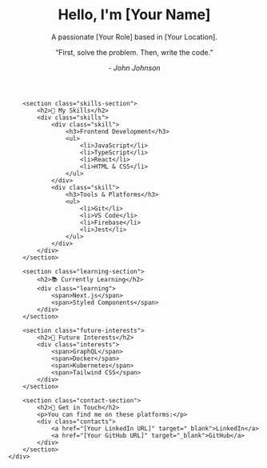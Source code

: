 <!DOCTYPE html>
<html lang="en">
<head>
    <meta charset="UTF-8">
    <meta name="viewport" content="width=device-width, initial-scale=1.0">
    <title>My Portfolio</title>
    <link rel="stylesheet" href="styles.css">
</head>
<body>
    <div class="main-container">
        <header class="header">
            <div class="intro">
                <h1>Hello, I'm <span>[Your Name]</span></h1>
                <p>A passionate <span>[Your Role]</span> based in <span>[Your Location]</span>.</p>
            </div>
            <div class="quote">
                <p>“First, solve the problem. Then, write the code.”</p>
                <cite>- John Johnson</cite>
            </div>
        </header>

        <section class="skills-section">
            <h2>🔧 My Skills</h2>
            <div class="skills">
                <div class="skill">
                    <h3>Frontend Development</h3>
                    <ul>
                        <li>JavaScript</li>
                        <li>TypeScript</li>
                        <li>React</li>
                        <li>HTML & CSS</li>
                    </ul>
                </div>
                <div class="skill">
                    <h3>Tools & Platforms</h3>
                    <ul>
                        <li>Git</li>
                        <li>VS Code</li>
                        <li>Firebase</li>
                        <li>Jest</li>
                    </ul>
                </div>
            </div>
        </section>

        <section class="learning-section">
            <h2>📚 Currently Learning</h2>
            <div class="learning">
                <span>Next.js</span>
                <span>Styled Components</span>
            </div>
        </section>

        <section class="future-interests">
            <h2>🌟 Future Interests</h2>
            <div class="interests">
                <span>GraphQL</span>
                <span>Docker</span>
                <span>Kubernetes</span>
                <span>Tailwind CSS</span>
            </div>
        </section>

        <section class="contact-section">
            <h2>💼 Get in Touch</h2>
            <p>You can find me on these platforms:</p>
            <div class="contacts">
                <a href="[Your LinkedIn URL]" target="_blank">LinkedIn</a>
                <a href="[Your GitHub URL]" target="_blank">GitHub</a>
            </div>
        </section>
    </div>
</body>
</html>
